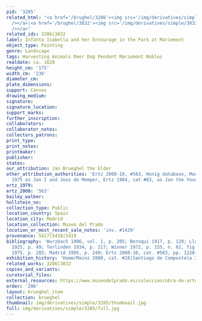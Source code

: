 ```yaml
---
pid: '3285'
related_html: "<a href='/brughel/3286'><img src='/img/derivatives/simple/3286/thumbnail.jpg'
  /></a>|<a href='/brughel/3832'><img src='/img/derivatives/simple/3832/thumbnail.jpg'
  /></a>"
related_ids: 3286|3832
label: Infanta Isabella and her Entourage in the Park at Mariemont
object_type: Painting
genre: Landscape
tags: Harvesting Animals Deer Dog Pendant Mariemont Nobles
realdate: ca. 1620
height_cm: '175'
width_cm: '236'
diameter_cm: 
plate_dimensions: 
support: Canvas
drawing_medium: 
signature: 
signature_location: 
support_marks: 
further_inscription: 
collaborators: 
collaborator_notes: 
collectors_patrons: 
print_type: 
print_notes: 
printmaker: 
publisher: 
states: 
our_attribution: Jan Brueghel the Elder
other_attribution_authorities: 'Ertz 2008-10, #563, Honig database, Madrid 1995 &
  1975 as Jan I and Joos de Momper, Ertz 1984, cat #83, as Jan the Younger'
ertz_1979: 
ertz_2008: '563'
bailey_walker: 
hollstein_no: 
collection_type: Public
location_country: Spain
location_city: Madrid
location_collection: Museo del Prado
location_or_most_recent_sale_notes: 'inv. #1429'
provenance: 5417|5418|5419
bibliography: 'Wurzbach 1906, vol. 1, p. 205; Beroqui 1917, p. 129; Llanos y Torriglia
  1925, p. 49; Terlinden 1934, p. 217; Winner 1972, p. 155, n. 62, fig. 35; Madrid
  1975, p. 202; Madrid 1995, p. 249; Ertz 2008-10, cat. #563, pp. 1220-21'
exhibition_history: 'Hamm/Mainz 2000, cat. #28|Santiago de Compostela 2011, cat. #29'
related_works: 3286|3832
copies_and_variants: 
curatorial_files: 
external_resources: https://www.museodelprado.es/coleccion/obra-de-arte/la-infanta-isabel-clara-eugenia-en-el-parque-de/d5356756-fa1f-47c9-86c2-be50ae21ce09
order: '206'
layout: brueghel_item
collection: brueghel
thumbnail: img/derivatives/simple/3285/thumbnail.jpg
full: img/derivatives/simple/3285/full.jpg
---
```

